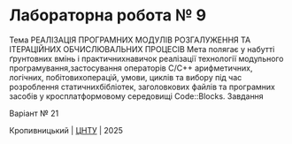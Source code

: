 ﻿# Лабораторна робота № 9

Тема
РЕАЛІЗАЦІЯ ПРОГРАМНИХ МОДУЛІВ РОЗГАЛУЖЕННЯ ТА ІТЕРАЦІЙНИХ ОБЧИСЛЮВАЛЬНИХ ПРОЦЕСІВ
Мета
полягає у набутті ґрунтовних вмінь і практичнихнавичок реалізації технології модульного програмування,застосування операторів С/С++ арифметичних, логічних, побітовихоперацій, умови, циклів та вибору під час розроблення статичнихбібліотек, заголовкових файлів та програмних засобів у кросплатформовому середовищі Code::Blocks.
Завдання

Варіант № 21


Кропивницький | <a href="http://www.kntu.kr.ua/">ЦНТУ</a> | 2025
